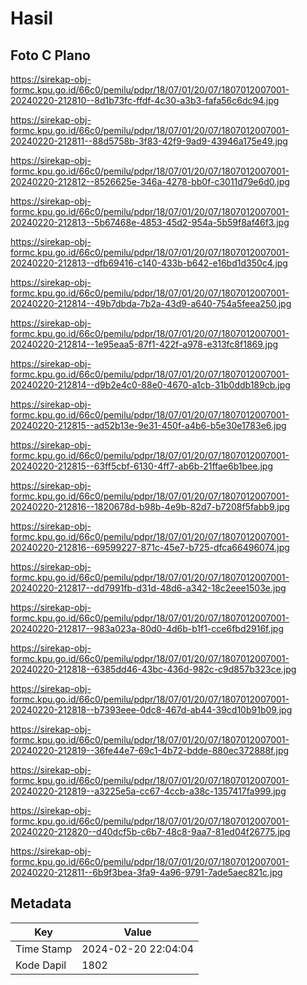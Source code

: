 # Hasil

## Foto C Plano

https://sirekap-obj-formc.kpu.go.id/66c0/pemilu/pdpr/18/07/01/20/07/1807012007001-20240220-212810--8d1b73fc-ffdf-4c30-a3b3-fafa56c6dc94.jpg

https://sirekap-obj-formc.kpu.go.id/66c0/pemilu/pdpr/18/07/01/20/07/1807012007001-20240220-212811--88d5758b-3f83-42f9-9ad9-43946a175e49.jpg

https://sirekap-obj-formc.kpu.go.id/66c0/pemilu/pdpr/18/07/01/20/07/1807012007001-20240220-212812--8526625e-346a-4278-bb0f-c3011d79e6d0.jpg

https://sirekap-obj-formc.kpu.go.id/66c0/pemilu/pdpr/18/07/01/20/07/1807012007001-20240220-212813--5b67468e-4853-45d2-954a-5b59f8af46f3.jpg

https://sirekap-obj-formc.kpu.go.id/66c0/pemilu/pdpr/18/07/01/20/07/1807012007001-20240220-212813--dfb69416-c140-433b-b642-e16bd1d350c4.jpg

https://sirekap-obj-formc.kpu.go.id/66c0/pemilu/pdpr/18/07/01/20/07/1807012007001-20240220-212814--49b7dbda-7b2a-43d9-a640-754a5feea250.jpg

https://sirekap-obj-formc.kpu.go.id/66c0/pemilu/pdpr/18/07/01/20/07/1807012007001-20240220-212814--1e95eaa5-87f1-422f-a978-e313fc8f1869.jpg

https://sirekap-obj-formc.kpu.go.id/66c0/pemilu/pdpr/18/07/01/20/07/1807012007001-20240220-212814--d9b2e4c0-88e0-4670-a1cb-31b0ddb189cb.jpg

https://sirekap-obj-formc.kpu.go.id/66c0/pemilu/pdpr/18/07/01/20/07/1807012007001-20240220-212815--ad52b13e-9e31-450f-a4b6-b5e30e1783e6.jpg

https://sirekap-obj-formc.kpu.go.id/66c0/pemilu/pdpr/18/07/01/20/07/1807012007001-20240220-212815--63ff5cbf-6130-4ff7-ab6b-21ffae6b1bee.jpg

https://sirekap-obj-formc.kpu.go.id/66c0/pemilu/pdpr/18/07/01/20/07/1807012007001-20240220-212816--1820678d-b98b-4e9b-82d7-b7208f5fabb9.jpg

https://sirekap-obj-formc.kpu.go.id/66c0/pemilu/pdpr/18/07/01/20/07/1807012007001-20240220-212816--69599227-871c-45e7-b725-dfca66496074.jpg

https://sirekap-obj-formc.kpu.go.id/66c0/pemilu/pdpr/18/07/01/20/07/1807012007001-20240220-212817--dd7991fb-d31d-48d6-a342-18c2eee1503e.jpg

https://sirekap-obj-formc.kpu.go.id/66c0/pemilu/pdpr/18/07/01/20/07/1807012007001-20240220-212817--983a023a-80d0-4d6b-b1f1-cce6fbd2916f.jpg

https://sirekap-obj-formc.kpu.go.id/66c0/pemilu/pdpr/18/07/01/20/07/1807012007001-20240220-212818--6385dd46-43bc-436d-982c-c9d857b323ce.jpg

https://sirekap-obj-formc.kpu.go.id/66c0/pemilu/pdpr/18/07/01/20/07/1807012007001-20240220-212818--b7393eee-0dc8-467d-ab44-39cd10b91b09.jpg

https://sirekap-obj-formc.kpu.go.id/66c0/pemilu/pdpr/18/07/01/20/07/1807012007001-20240220-212819--36fe44e7-69c1-4b72-bdde-880ec372888f.jpg

https://sirekap-obj-formc.kpu.go.id/66c0/pemilu/pdpr/18/07/01/20/07/1807012007001-20240220-212819--a3225e5a-cc67-4ccb-a38c-1357417fa999.jpg

https://sirekap-obj-formc.kpu.go.id/66c0/pemilu/pdpr/18/07/01/20/07/1807012007001-20240220-212820--d40dcf5b-c6b7-48c8-9aa7-81ed04f26775.jpg

https://sirekap-obj-formc.kpu.go.id/66c0/pemilu/pdpr/18/07/01/20/07/1807012007001-20240220-212811--6b9f3bea-3fa9-4a96-9791-7ade5aec821c.jpg


## Metadata

| Key        | Value               |
| ---------- | ------------------- |
| Time Stamp | 2024-02-20 22:04:04 |
| Kode Dapil | 1802                |



